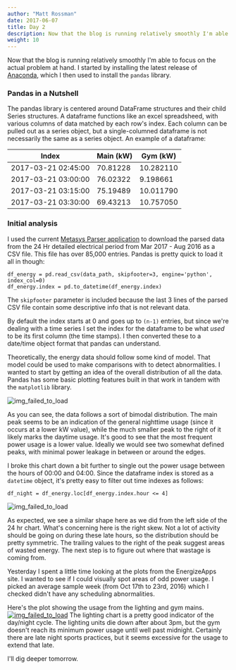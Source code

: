 ```yaml
---
author: "Matt Rossman"
date: 2017-06-07
title: Day 2
description: Now that the blog is running relatively smoothly I'm able to focus on the actual problem at hand
weight: 10
---
```



Now that the blog is running relatively smoothly I'm able to focus on the actual problem at hand. I started by installing the latest release of [Anaconda](https://www.continuum.io/downloads), which I then used to install the `pandas` library.

### Pandas in a Nutshell
The pandas library is centered around DataFrame structures and their child Series structures. A dataframe functions like an excel spreadsheed, with various columns of data matched by each row's index. Each column can be pulled out as a series object, but a single-columned dataframe is not necessarily the same as a series object. An example of a dataframe:

Index                | Main (kW) | Gym (kW)
---------------------|-----------|-----------
2017-03-21 02:45:00  | 70.81228  | 10.282110
2017-03-21 03:00:00  |  76.02322 |  9.198661
2017-03-21 03:15:00  | 75.19489  | 10.011790
2017-03-21 03:30:00  | 69.43213  | 10.757050

### Initial analysis
I used the current [Metasys Parser application](https://www.energizeapps.com/) to download the parsed data from the 24 Hr detailed electrical period from Mar 2017 - Aug 2016 as a CSV file. This file has over 85,000 entries. Pandas is pretty quick to load it all in though:

	df_energy = pd.read_csv(data_path, skipfooter=3, engine='python', index_col=0)
	df_energy.index = pd.to_datetime(df_energy.index)

The `skipfooter` parameter is included because the last 3 lines of the parsed CSV file contain some descriptive info that is not relevant data.

By default the index starts at 0 and goes up to `(n-1)` entries, but since we're dealing with a time series I set the index for the dataframe to be what *used* to be its first column (the time stamps). I then converted these to a date/time object format that pandas can understand.

Theoretically, the energy data should follow some kind of model. That model could be used to make comparisons with to detect abnormalities. I wanted to start by getting an idea of the overall distribution of all the data. Pandas has some basic plotting features built in that work in tandem with the `matplotlib` library.

![img_failed_to_load](/images/06/07/main24h.png)

As you can see, the data follows a sort of bimodal distribution. The main peak seems to be an indication of the general nighttime usage (since it occurs at a lower kW value), while the much smaller peak to the right of it likely marks the daytime usage. It's good to see that the most frequent power usage is a lower value. Ideally we would see two somewhat defined peaks, with minimal power leakage in between or around the edges.

I broke this chart down a bit further to single out the power usage between the hours of 00:00 and 04:00. Since the dataframe index is stored as a `datetime` object, it's pretty easy to filter out time indexes as follows:

	df_night = df_energy.loc[df_energy.index.hour <= 4]

![img_failed_to_load](/images/06/07/main_night.png)

As expected, we see a similar shape here as we did from the left side of the 24 hr chart. What's concerning here is the right skew. Not a lot of activity should be going on during these late hours, so the distribution should be pretty symmetric. The trailing values to the right of the peak suggest areas of wasted energy. The next step is to figure out where that wastage is coming from.

Yesterday I spent a little time looking at the plots from the EnergizeApps site. I wanted to see if I could visually spot areas of odd power usage. I picked an average sample week (from Oct 17th to 23rd, 2016) which I checked didn't have any scheduling abnormalities.

Here's the plot showing the usage from the lighting and gym mains.
[![img_failed_to_load](/images/06/07/gym_week_detail.png)](/images/06/07/gym_week_detail.png)
The lighting chart is a pretty good indicator of the day/night cycle. The lighting units die down after about 3pm, but the gym doesn't reach its minimum power usage until well past midnight. Certainly there are late night sports practices, but it seems excessive for the usage to extend that late.

I'll dig deeper tomorrow.
